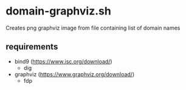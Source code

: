 # domain-graphviz.sh
Creates png graphviz image from file containing list of domain names

## requirements

+ bind9 (https://www.isc.org/download/) 
  + dig
+ graphviz (https://www.graphviz.org/download/)
  + fdp
